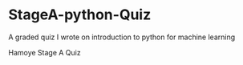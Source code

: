 # StageA-python-Quiz
A graded quiz I wrote on introduction to python for machine learning

Hamoye Stage A Quiz
